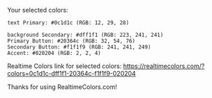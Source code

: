 Your selected colors:

    text Primary: #0c1d1c (RGB: 12, 29, 28)
		
    background Secondary: #dff1f1 (RGB: 223, 241, 241)
    Primary Button: #20364c (RGB: 32, 54, 76)
    Secondary Button: #f1f1f9 (RGB: 241, 241, 249)
    Accent: #020204 (RGB: 2, 2, 4)

Realtime Colors link for selected colors: https://realtimecolors.com/?colors=0c1d1c-dff1f1-20364c-f1f1f9-020204

Thanks for using RealtimeColors.com!